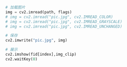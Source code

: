 <!-- 
title: 08-OpenCV
sort: 
--> 

```python
# 加载图片
img = cv2.imread(path, flags)
# img = cv2.imread("pic.jpg", cv2.IMREAD_COLOR)
# img = cv2.imread("pic.jpg", cv2.IMREAD_GRAYSCALE)
# img = cv2.imread("pic.jpg", cv2.IMREAD_UNCHANGED)

# 保存
cv2.imwrite("pic.jpg", img)

# 展示
cv2.imshow(fid[index],img_clip)
cv2.waitKey(0)
```